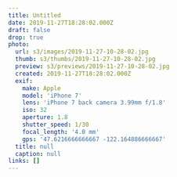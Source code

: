 ```yaml
---
title: Untitled
date: 2019-11-27T18:28:02.000Z
draft: false
drop: true
photo:
  url: s3/images/2019-11-27-10-28-02.jpg
  thumb: s3/thumbs/2019-11-27-10-28-02.jpg
  preview: s3/previews/2019-11-27-10-28-02.jpg
  created: 2019-11-27T18:28:02.000Z
  exif:
    make: Apple
    model: 'iPhone 7'
    lens: 'iPhone 7 back camera 3.99mm f/1.8'
    iso: 32
    aperture: 1.8
    shutter_speed: 1/30
    focal_length: '4.0 mm'
    gps: '47.6216666666667 -122.164886666667'
  title: null
  caption: null
links: []
---
```

